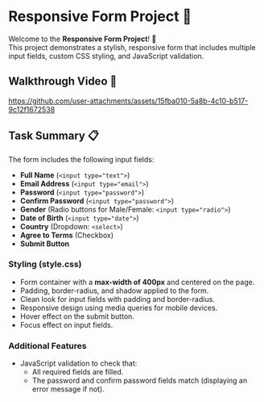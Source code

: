 # Responsive Form Project 🚀

Welcome to the **Responsive Form Project**! 👋  
This project demonstrates a stylish, responsive form that includes multiple input fields, custom CSS styling, and JavaScript validation.

## Walkthrough Video 🎥


https://github.com/user-attachments/assets/15fba010-5a8b-4c10-b517-9c12f1672538


## Task Summary 📋

The form includes the following input fields:
- **Full Name** (`<input type="text">`)
- **Email Address** (`<input type="email">`)
- **Password** (`<input type="password">`)
- **Confirm Password** (`<input type="password">`)
- **Gender** (Radio buttons for Male/Female: `<input type="radio">`)
- **Date of Birth** (`<input type="date">`)
- **Country** (Dropdown: `<select>`)
- **Agree to Terms** (Checkbox)
- **Submit Button**

### Styling (style.css)
- Form container with a **max-width of 400px** and centered on the page.
- Padding, border-radius, and shadow applied to the form.
- Clean look for input fields with padding and border-radius.
- Responsive design using media queries for mobile devices.
- Hover effect on the submit button.
- Focus effect on input fields.

### Additional Features
- JavaScript validation to check that:
  - All required fields are filled.
  - The password and confirm password fields match (displaying an error message if not).
